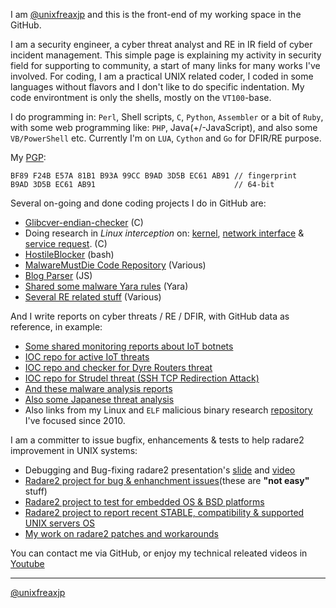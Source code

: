 I am [@unixfreaxjp](https://github.com/unixfreaxjp) and this is the front-end of my working space in the GitHub.

I am a security engineer, a cyber threat analyst and RE in IR field of cyber incident management. This simple page is explaining my activity in security field for supporting to community, a start of many links for many works I've involved. For coding, I am a practical UNIX related coder, I coded in some languages without flavors and I don't like to do specific indentation. My code environtment is only the shells, mostly on the `VT100`-base.

I do programming in: `Perl`, Shell scripts, `C`, `Python`, `Assembler` or a bit of `Ruby`, with some web programming like: `PHP`, Java(+/-JavaScript), and also some `VB/PowerShell` etc. Currently I'm on `LUA`, `Cython` and `Go` for DFIR/RE purpose.

My [PGP](https://keybase.io/unixfreaxjp#show-public):
```
BF89 F24B E57A 81B1 B93A 99CC B9AD 3D5B EC61 AB91 // fingerprint
B9AD 3D5B EC61 AB91                               // 64-bit
```
Several on-going and done coding projects I do in GitHub are:
- [Glibcver-endian-checker](https://unixfreaxjp.github.io/glibcver-endian-checker/) (C)
- Doing research in *Linux interception* on: [kernel](https://github.com/unixfreaxjp/dev/tree/master/kernel_interception), [network interface](https://github.com/unixfreaxjp/dev/tree/master/network_interception) & [service request](https://github.com/unixfreaxjp/dev/tree/master/request_interception). (C)
- [HostileBlocker](https://unixfreaxjp.github.io/HostileBlocker/) (bash)
- [MalwareMustDie Code Repository](https://unixfreaxjp.github.io/malwaremustdie/) (Various)
- [Blog Parser](https://github.com/unixfreaxjp/unixfreaxjp.github.io/blob/master/scripts/arc_parser.js) (JS)
- [Shared some malware Yara rules](https://github.com/unixfreaxjp/dev/blob/master/others/SharedYaraRules.md) (Yara)
- [Several RE related stuff](https://github.com/unixfreaxjp/dev/blob/master/NixDFIR_ReverseEngineeringCodes/ReadMe.md) (Various)

And I write reports on cyber threats / RE / DFIR, with GitHub data as reference, in example:
- [Some shared monitoring reports about IoT botnets](https://github.com/unixfreaxjp/malwaremustdie/blob/master/etc/IoT_Botnet_Monitoring_Report.md)
- [IOC repo for active IoT threats](https://unixfreaxjp.github.io/IoT_Malware_Abuse/)
- [IOC repo and checker for Dyre Routers threat](http://unixfreaxjp.github.io/dyrerouters/ )
- [IOC repo for Strudel threat (SSH TCP Redirection Attack)](https://unixfreaxjp.github.io/Strudels_Attack/)
- [And these malware analysis reports](https://blog.malwaremustdie.org/)
- [Also some Japanese threat analysis](https://blog.0day.jp/)
- Also links from my Linux and `ELF` malicious binary research [repository](https://old.reddit.com/r/LinuxMalware/) I've focused since 2010.

I am a committer to issue bugfix, enhancements & tests to help radare2 improvement in UNIX systems:
- Debugging and Bug-fixing radare2 presentation's [slide](https://github.com/unixfreaxjp/malwaremustdie/blob/master/slides/R2CON2021.pdf) and [video](https://www.youtube.com/watch?v=RtM6HJAnGCk)
- [Radare2 project for bug & enhanchment issues](https://github.com/radareorg/radare2/issues?q=is%3Aissue+is%3Aall+unixfreaxjp+)(these are **"not easy"** stuff)
- [Radare2 project to test for embedded OS & BSD platforms](https://github.com/unixfreaxjp/malwaremustdie/tree/master/radare2test)
- [Radare2 project to report recent STABLE, compatibility & supported UNIX servers OS](https://github.com/unixfreaxjp/r2jp/blob/master/UNIXServerCompatibilityReportEN.md) 
- [My work on radare2 patches and workarounds](https://github.com/unixfreaxjp/malwaremustdie/tree/master/radare2stuff)

You can contact me via GitHub, or enjoy my technical releated videos in [Youtube](https://www.youtube.com/channel/UCO8sWMuBp6QgaAjl5ZQn5qg)

---
[@unixfreaxjp](https://github.com/unixfreaxjp)
